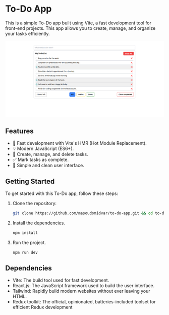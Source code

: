 # To-Do App

This is a simple To-Do app built using Vite, a fast development tool for front-end projects. This app allows you to create, manage, and organize your tasks efficiently.

![Screenshot](screenshot.png)

## Features

- 🚀 Fast development with Vite's HMR (Hot Module Replacement).
- 💡 Modern JavaScript (ES6+).
- 📝 Create, manage, and delete tasks.
- ✅ Mark tasks as complete.
- 🧩 Simple and clean user interface.

## Getting Started

To get started with this To-Do app, follow these steps:

1. Clone the repository:

   ```sh
   git clone https://github.com/masoudomidvar/to-do-app.git && cd to-do-app
   ```

2. Install the dependencies.
   ```sh
   npm install
   ```

3. Run the project.
   ```sh
   npm run dev
   ```


## Dependencies
- Vite: The build tool used for fast development.
- React.js: The JavaScript framework used to build the user interface.
- Tailwind: Rapidly build modern websites without ever leaving your HTML.
- Redux toolkit: The official, opinionated, batteries-included toolset for efficient Redux development
